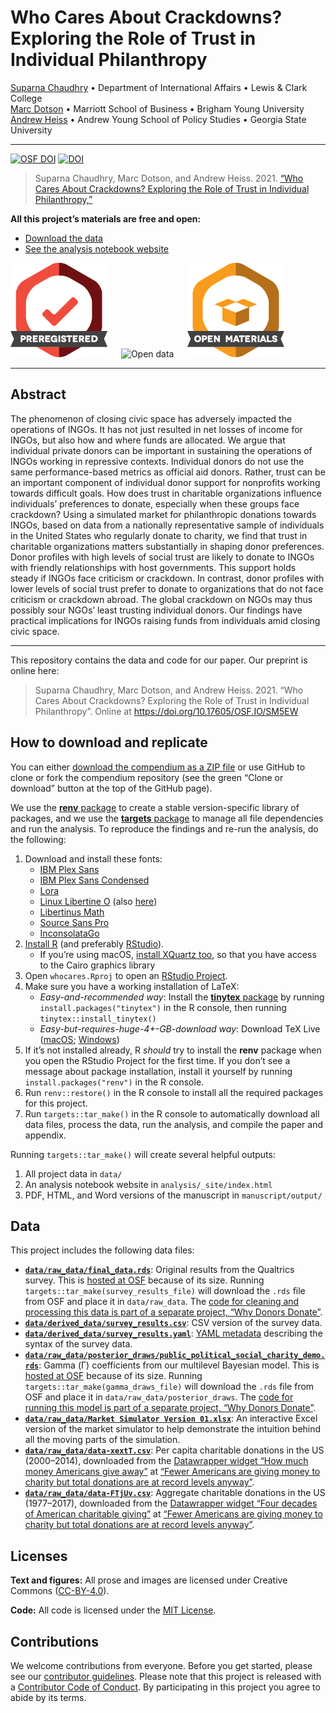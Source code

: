
<!-- README.md is generated from README.Rmd. Please edit that file -->

# Who Cares About Crackdowns? Exploring the Role of Trust in Individual Philanthropy

[Suparna Chaudhry](http://www.suparnachaudhry.com/) • Department of
International Affairs • Lewis & Clark College  
[Marc Dotson](https://marriottschool.byu.edu/directory/details?id=50683)
• Marriott School of Business • Brigham Young University  
[Andrew Heiss](https://www.andrewheiss.com/) • Andrew Young School of
Policy Studies • Georgia State University

------------------------------------------------------------------------

[![OSF
DOI](https://img.shields.io/badge/OSF-10.17605%2FOSF.IO%2FSM5EW-blue)](https://doi.org/10.17605/OSF.IO/SM5EW)
[![DOI](https://zenodo.org/badge/DOI/10.5281/zenodo.4064840.svg)](https://doi.org/10.5281/zenodo.4064840)

> Suparna Chaudhry, Marc Dotson, and Andrew Heiss. 2021. [“Who Cares
> About Crackdowns? Exploring the Role of Trust in Individual
> Philanthropy,”](https://doi.org/10.17605/OSF.IO/SM5EW)

**All this project’s materials are free and open:**

-   [Download the data](#data)
-   [See the analysis notebook
    website](https://stats.andrewheiss.com/who-cares-about-crackdowns/)

![Preregistered](img/preregistered_large_color.png)   ![Open
data](img/data_large_color.png)   ![Open](img/materials_large_color.png)

------------------------------------------------------------------------

## Abstract

The phenomenon of closing civic space has adversely impacted the
operations of INGOs. It has not just resulted in net losses of income
for INGOs, but also how and where funds are allocated. We argue that
individual private donors can be important in sustaining the operations
of INGOs working in repressive contexts. Individual donors do not use
the same performance-based metrics as official aid donors. Rather, trust
can be an important component of individual donor support for nonprofits
working towards difficult goals. How does trust in charitable
organizations influence individuals’ preferences to donate, especially
when these groups face crackdown? Using a simulated market for
philanthropic donations towards INGOs, based on data from a nationally
representative sample of individuals in the United States who regularly
donate to charity, we find that trust in charitable organizations
matters substantially in shaping donor preferences. Donor profiles with
high levels of social trust are likely to donate to INGOs with friendly
relationships with host governments. This support holds steady if INGOs
face criticism or crackdown. In contrast, donor profiles with lower
levels of social trust prefer to donate to organizations that do not
face criticism or crackdown abroad. The global crackdown on NGOs may
thus possibly sour NGOs’ least trusting individual donors. Our findings
have practical implications for INGOs raising funds from individuals
amid closing civic space.

------------------------------------------------------------------------

This repository contains the data and code for our paper. Our preprint
is online here:

> Suparna Chaudhry, Marc Dotson, and Andrew Heiss. 2021. “Who Cares
> About Crackdowns? Exploring the Role of Trust in Individual
> Philanthropy”. Online at <https://doi.org/10.17605/OSF.IO/SM5EW>

## How to download and replicate

You can either [download the compendium as a ZIP
file](/archive/master.zip) or use GitHub to clone or fork the compendium
repository (see the green “Clone or download” button at the top of the
GitHub page).

We use the [**renv**
package](https://rstudio.github.io/renv/articles/renv.html) to create a
stable version-specific library of packages, and we use the [**targets**
package](https://docs.ropensci.org/targets/) to manage all file
dependencies and run the analysis. To reproduce the findings and re-run
the analysis, do the following:

1.  Download and install these fonts:
    -   [IBM Plex Sans](https://fonts.google.com/specimen/IBM+Plex+Sans)
    -   [IBM Plex Sans
        Condensed](https://fonts.google.com/specimen/IBM+Plex+Sans+Condensed)
    -   [Lora](https://fonts.google.com/specimen/Lora)
    -   [Linux Libertine
        O](https://www.cufonfonts.com/font/linux-libertine-o) (also
        [here](https://sourceforge.net/projects/linuxlibertine/))
    -   [Libertinus Math](https://github.com/alerque/libertinus)
    -   [Source Sans
        Pro](https://fonts.google.com/specimen/Source+Sans+Pro)
    -   [InconsolataGo](https://github.com/ryanoasis/nerd-fonts/tree/master/patched-fonts/InconsolataGo)
2.  [Install R](https://cloud.r-project.org/) (and preferably
    [RStudio](https://www.rstudio.com/products/rstudio/download/#download)).
    -   If you’re using macOS, [install XQuartz
        too](https://www.xquartz.org/), so that you have access to the
        Cairo graphics library
3.  Open `whocares.Rproj` to open an [RStudio
    Project](https://r4ds.had.co.nz/workflow-projects.html).
4.  Make sure you have a working installation of LaTeX:
    -   *Easy-and-recommended way*: Install the [**tinytex**
        package](https://yihui.org/tinytex/) by running
        `install.packages("tinytex")` in the R console, then running
        `tinytex::install_tinytex()`
    -   *Easy-but-requires-huge-4+-GB-download way*: Download TeX Live
        ([macOS](http://www.tug.org/mactex/);
        [Windows](https://miktex.org/))
5.  If it’s not installed already, R *should* try to install the
    **renv** package when you open the RStudio Project for the first
    time. If you don’t see a message about package installation, install
    it yourself by running `install.packages("renv")` in the R console.
6.  Run `renv::restore()` in the R console to install all the required
    packages for this project.
7.  Run `targets::tar_make()` in the R console to automatically download
    all data files, process the data, run the analysis, and compile the
    paper and appendix.

Running `targets::tar_make()` will create several helpful outputs:

1.  All project data in `data/`
2.  An analysis notebook website in `analysis/_site/index.html`
3.  PDF, HTML, and Word versions of the manuscript in
    `manuscript/output/`

## Data

This project includes the following data files:

-   [**`data/raw_data/final_data.rds`**](https://osf.io/n2hwm/):
    Original results from the Qualtrics survey. This is [hosted at
    OSF](https://osf.io/n2hwm/) because of its size. Running
    `targets::tar_make(survey_results_file)` will download the `.rds`
    file from OSF and place it in `data/raw_data`. The [code for
    cleaning and processing this data is part of a separate project,
    “Why Donors
    Donate”](https://github.com/andrewheiss/why-donors-donate).
-   [**`data/derived_data/survey_results.csv`**](data/derived_data/survey_results.csv):
    CSV version of the survey data.
-   [**`data/derived_data/survey_results.yaml`**](data/derived_data/survey_results.yaml):
    [YAML metadata](https://csvy.org/) describing the syntax of the
    survey data.
-   [**`data/raw_data/posterior_draws/public_political_social_charity_demo.rds`**](https://osf.io/msaz8/):
    Gamma (Γ) coefficients from our multilevel Bayesian model. This is
    [hosted at OSF](https://osf.io/msaz8/) because of its size. Running
    `targets::tar_make(gamma_draws_file)` will download the `.rds` file
    from OSF and place it in `data/raw_data/posterior_draws`. The [code
    for running this model is part of a separate project, “Why Donors
    Donate”](https://github.com/andrewheiss/why-donors-donate).
-   [**`data/raw_data/Market Simulator Version 01.xlsx`**](data/raw_data/Market%20Simulator%20Version%2001.xlsx):
    An interactive Excel version of the market simulator to help
    demonstrate the intuition behind all the moving parts of the
    simulation.
-   [**`data/raw_data/data-xextT.csv`**](data/raw_data/data-xextT.csv):
    Per capita charitable donations in the US (2000–2014), downloaded
    from the [Datawrapper widget “How much money Americans give
    away”](https://theconversation.com/fewer-americans-are-giving-money-to-charity-but-total-donations-are-at-record-levels-anyway-98291#xextT)
    at [“Fewer Americans are giving money to charity but total donations
    are at record levels
    anyway”](https://theconversation.com/fewer-americans-are-giving-money-to-charity-but-total-donations-are-at-record-levels-anyway-98291).
-   [**`data/raw_data/data-FTjUv.csv`**](data/raw_data/data-FTjUv.csv):
    Aggregate charitable donations in the US (1977–2017), downloaded
    from the [Datawrapper widget “Four decades of American charitable
    giving”](https://theconversation.com/fewer-americans-are-giving-money-to-charity-but-total-donations-are-at-record-levels-anyway-98291#FTjUv)
    at [“Fewer Americans are giving money to charity but total donations
    are at record levels
    anyway”](https://theconversation.com/fewer-americans-are-giving-money-to-charity-but-total-donations-are-at-record-levels-anyway-98291).

## Licenses

**Text and figures:** All prose and images are licensed under Creative
Commons ([CC-BY-4.0](http://creativecommons.org/licenses/by/4.0/)).

**Code:** All code is licensed under the [MIT License](LICENSE.md).

## Contributions

We welcome contributions from everyone. Before you get started, please
see our [contributor guidelines](CONTRIBUTING.md). Please note that this
project is released with a [Contributor Code of Conduct](CONDUCT.md). By
participating in this project you agree to abide by its terms.

